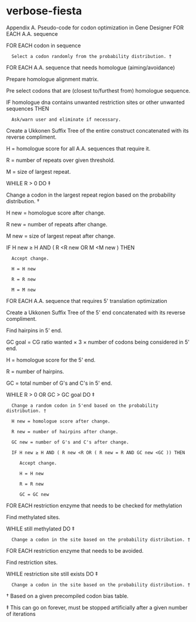 # verbose-fiesta

Appendix A. Pseudo-code for codon optimization in Gene Designer
FOR EACH A.A. sequence

   FOR EACH codon in sequence

      Select a codon randomly from the probability distribution. †

FOR EACH A.A. sequence that needs homologue (aiming/avoidance)

   Prepare homologue alignment matrix.

   Pre select codons that are (closest to/furthest from) homologue sequence.

   IF homologue dna contains unwanted restriction sites or other unwanted sequences THEN

      Ask/warn user and eliminate if necessary.

Create a Ukkonen Suffix Tree of the entire construct concatenated with its reverse compliment.

H = homologue score for all A.A. sequences that require it.

R = number of repeats over given threshold.

M = size of largest repeat.

WHILE R > 0 DO ‡

   Change a codon in the largest repeat region based on the probability distribution. †

   H new = homologue score after change.

   R new = number of repeats after change.

   M new = size of largest repeat after change.

   IF H new ≥ H AND ( R <R new OR M <M new ) THEN

      Accept change.

      H = H new

      R = R new

      M = M new

FOR EACH A.A. sequence that requires 5' translation optimization

   Create a Ukkonen Suffix Tree of the 5' end concatenated with its reverse compliment.

   Find hairpins in 5' end.

   GC goal = CG ratio wanted × 3 × number of codons being considered in 5' end.

   H = homologue score for the 5' end.

   R = number of hairpins.

   GC = total number of G's and C's in 5' end.

   WHILE R > 0 OR GC > GC goal DO ‡

      Change a random codon in 5'end based on the probability distribution. †

      H new = homologue score after change.

      R new = number of hairpins after change.

      GC new = number of G's and C's after change.

      IF H new ≥ H AND ( R new <R OR ( R new = R AND GC new <GC )) THEN

         Accept change.

         H = H new

         R = R new

         GC = GC new

FOR EACH restriction enzyme that needs to be checked for methylation

   Find methylated sites.

   WHILE still methylated DO ‡

      Change a codon in the site based on the probability distribution. †

FOR EACH restriction enzyme that needs to be avoided.

   Find restriction sites.

   WHILE restriction site still exists DO ‡

      Change a codon in the site based on the probability distribution. †

† Based on a given precompiled codon bias table.

‡ This can go on forever, must be stopped artificially after a given number of iterations
